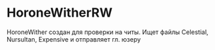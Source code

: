 # HoroneWitherRW
HoroneWither создан для проверки на читы. Ищет файлы Celestial, Nursultan, Expensive и отправляет гл. юзеру

